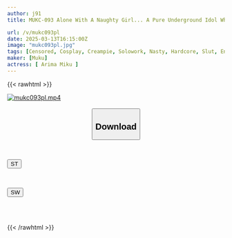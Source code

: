 ```yaml
---
author: j91
title: MUKC-093 Alone With A Naughty Girl... A Pure Underground Idol Who Seduces An Old Man Otaku And Takes Him On A Cosplay Hot Spring Trip Miku Arima

url: /v/mukc093pl
date: 2025-03-13T16:15:00Z
image: "mukc093pl.jpg"
tags: [Censored, Cosplay, Creampie, Solowork, Nasty, Hardcore, Slut, Entertainer	]
maker: [Muku]
actress: [ Arima Miku ]
---
```



{{< rawhtml >}}

<div class="video" data-videoid="YGdKYlv098ivgAM">
    <a href="javascript:;">
        <img src="/v/mukc093pl/mukc093pl.jpg" width="WIDTH" height="HEIGHT" alt="mukc093pl.mp4" loading="lazy">
    </a>
</div>

<script type="text/javascript" src="https://j91.asia/asset/on-demand-st.js"></script>

<br>
  <link rel="stylesheet" href="https://j91.asia/asset/bs5.css">
  
  <center>
  <button class="btn btn-primary" type="button" data-bs-toggle="collapse" data-bs-target=".multi-collapse" aria-expanded="false" aria-controls="multiCollapseExample1 multiCollapseExample2"><h2>Download</h2></button></center>
</p>
<div class="row">
  <div class="col">
    <div class="collapse multi-collapse" id="multiCollapseExample1">
      <div class="card card-body">
	      	      <br>
<div class="buttons">  
<p><a href="/v/mukc093pl/st.html" target="_blank"><button class="btn-hover color-3"><i class="fa fa-download"></i> ST</button></a></p></div>
    </div>
  </div>
</div>
  <div class="col">
    <div class="collapse multi-collapse" id="multiCollapseExample2">
      <div class="card card-body">
	      <br>
<div class="buttons">
<p><a href="/v/mukc093pl/sw.html" target="_blank"><button class="btn-hover color-2"><i class="fa fa-download"></i> SW</button></a></p></div>
<br><br>
      </div>
    </div>
  </div>
</div>

{{< /rawhtml >}}